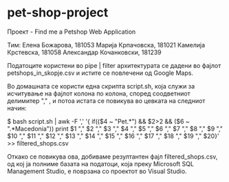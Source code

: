 # pet-shop-project

Проект - Find me a Petshop Web Application

Тим:
Елена Божарова, 181053
Марија Крпачовска, 181021
Камелија Крстевска, 181058
Александар Кочанковски, 181239

Податоците користени во pipe | filter архитектурата се дадени во фајлот petshops_in_skopje.csv и истите се повлечени од Google Maps.

Во домашната се користи една скрипта script.sh, која служи за исчитување на фајлот колона по колона, според соодветниот делимитер "," , и потоа истата се повикува во цевката на следниот начин:

$ bash script.sh | awk -F ',' '{ if(($4 ~ "Pet.*") && $2>2 && ($6 ~ ".*Macedonia")) print $1 "," $2 "," $3 "," $4 "," $5 "," $6 "," $7 "," $8 "," $9 "," $10 "," $11 "," $12 "," $13 "," $14 "," $15 "," $16 "," $17 "," $18 "," $19 "," $20}' >> filtered_shops.csv


Откако се повикува ова, добиваме резултантен фајл filtered_shops.csv, од кој ја полниме базата на податоци, која преку Microsoft SQL Management Studio, е поврзана со проектот во Visual Studio.
